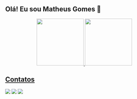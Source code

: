 ## Olá! Eu sou Matheus Gomes 👋

<div align="center">
  <a href="https://https://github.com/Matheus-Gms">
  <img height="150em" src="https://github-readme-stats.vercel.app/api?username=Matheus-Gms&show_icons=true&theme=clean&include_all_commits=true&count_private=true"/>
  <img height="150em" src="https://github-readme-stats.vercel.app/api/top-langs/?username=Matheus-Gms&layout=compact&langs_count=7&theme=clean"/>
</div>

## Contatos

<div> 
  <a href = "mailto:matheussilva@mat.ci.ufpb.br"><img src="https://img.shields.io/badge/-Gmail-%23333?style=for-the-badge&logo=gmail&logoColor=white" target="_blank"></a>
  <a href="https://www.linkedin.com/in/matheus-gomes-b1376512b/" target="_blank"><img src="https://img.shields.io/badge/-LinkedIn-%230077B5?style=for-the-badge&logo=linkedin&logoColor=white" target="_blank"></a> 
  <a href="https://www.instagram.com/mthsgomes_/" target="_blank"><img src="https://img.shields.io/badge/-Instagram-%23E4405F?style=for-the-badge&logo=instagram&logoColor=white" target="_blank"></a>
</div>
<!--
**Matheus-Gms/Matheus-Gms** is a ✨ _special_ ✨ repository because its `README.md` (this file) appears on your GitHub profile.

Here are some ideas to get you started:

- 🔭 I’m currently working on ...
- 🌱 I’m currently learning ...
- 👯 I’m looking to collaborate on ...
- 🤔 I’m looking for help with ...
- 💬 Ask me about ...
- 📫 How to reach me: ...
- 😄 Pronouns: ...
- ⚡ Fun fact: ...
-->
